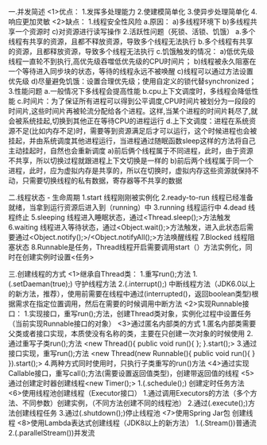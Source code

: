 一.并发简述
    <1>优点：
        1.发挥多处理能力
        2.使建模简单化
        3.使异步处理简单化
        4.响应更加灵敏
    <2>缺点：
        1.线程安全性风险
            a.原因：
                a)多线程环境下
                b)多线程共享一个资源时
                c)对资源进行读写操作
        2.活跃性问题（死锁、活锁、饥饿）
            a.多个线程有共享的资源，且都不释放资源，导致多个线程无法执行
            b.多个线程有共享的资源，且都释放资源，导致多个线程无法执行
            c.饥饿触发的情况：
                a)低优先级线程一直轮不到执行,高优先级吞噬低优先级的CPU时间片；
                b)线程被永久阻塞在一个等待进入同步块的状态，等待的线程永远不被唤醒
                c)线程可以通过方法设置优先级
                d)尽量避免饥饿：设置合理优先级；使用自定义的锁代替synchronized；
        3.性能问题
            a.一般情况下多线程会提高性能
            b.cpu上下文调度时，多线程会降低性能
            c.时间片：为了保证所有进程可以得到公平调度,CPU时间片被划分为一段段的时间片,这些时间片再被轮流分配给各个进程。这样,当某个进程的时间片耗尽了,就会被系统挂起,切换到其他正在等待CPU的进程运行
            d.上下文调度：进程在系统资源不足(比如内存不足)时，需要等到资源满足后才可以运行，这个时候进程也会被挂起，并由系统调度其他进程运行，当进程通过随眠函数sleep这样的方法将自己主动挂起时，自然也会重新调度
                a)前后俩个线程属于不同进程，此时，由于资源不共享，所以切换过程就跟进程上下文切换是一样的
                b)前后两个线程属于同一个进程，此时，应为虚拟内存是共享的，所以在切换时，虚拟内存这些资源就保持不动，只需要切换线程的私有数据，寄存器等不共享的数据

二.线程状态 - 生命周期
    1.start  线程刚刚被实例化
    2.ready-to-run 线程已经准备就绪，当拿到运行资源后进入到（running）中
    3.running 线程运行中
    4.dead 线程终止
    5.sleeping 线程进入睡眠状态，通过<Thread.sleep();>方法触发
    6.waiting 线程进入等待状态，通过<Object.wait();>方法触发，进入此状态后需要通过<Object.notify();>/<Object.notifyAll();>方法唤醒线程
    7.Blocked 线程阻塞状态
    8.Runnable是任务，Thread线程开启需要调用start（）方法实例化，同时在创建实例时设置<任务>

三.创建线程的方式
    <1>继承自Thread类：
        1.重写run();方法
        1.(.setDaeman(true);) 守护线程方法
        2.(.interrupt();) 中断线程方法（JDK6.0以上的新方法，推荐），使用前需要在线程中通过(interrupted()，返回boolean类型)根据需求在指定位置调用，然后在需要的时候调用中断方法
    <2>实现Runnable接口：
        1.实现接口，重写run();方法，创建Thread类对象，实例化过程中设置任务（当前实现Runnable接口的对象）
    <3>通过匿名内部类的方式
        1.匿名内部类需要父类或者接口实现，本质使没有名称的类，主要在只创建一次对象的时候使用
        2.通过重写子类run();方法
            <new Thread(){
                public void run(){
                };
            }.start();>
        3.通过接口实现，重写run();方法
            <new Thread(new Runnable(){
                public void run(){
                }
            }).start();>
        4.两种方式同时使用时，只执行子类重写的run()方法
    <4>通过实现Callable接口，重写call();方法(需要设置返回值类型)，创建带返回值的线程
    <5>通过创建定时器创建线程<new Timer();>
        1.(.schedule();) 创建定时任务方法
    <6>使用线程池创建线程（Executor接口）
        1.通过调用Executors的方法（多个方法、不同参数）创建实例，（不同方法创建不同的线程池）
        2.通过(.execute();)方法创建线程任务
        3.通过(.shutdown();)停止线程池
    <7>使用Spring Jar包 创建线程
    <8>使用Lambda表达式创建线程（JDK8以上的新方法）
        1.(.Stream())普通流
        2.(.parallelStream())并发流
